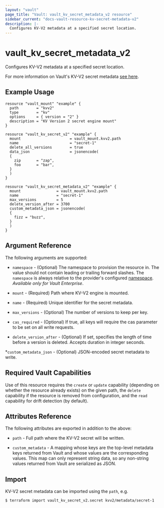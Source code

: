 ```yaml
---
layout: "vault"
page_title: "Vault: vault_kv_secret_metadata_v2 resource"
sidebar_current: "docs-vault-resource-kv-secret-metadata-v2"
description: |-
  Configures KV-V2 metadata at a specified secret location. 
---
```


# vault\_kv\_secret\_metadata\_v2

Configures KV-V2 metadata at a specified secret location.

For more information on Vault's KV-V2 secret metadata
[see here](https://developer.hashicorp.com/vault/api-docs/secret/kv/kv-v2#create-update-metadata).

## Example Usage

```hcl
resource "vault_mount" "example" {
  path        = "kvv2"
  type        = "kv"
  options     = { version = "2" }
  description = "KV Version 2 secret engine mount"
}

resource "vault_kv_secret_v2" "example" {
  mount                      = vault_mount.kvv2.path
  name                       = "secret-1"
  delete_all_versions        = true
  data_json                  = jsonencode(
  {
    zip       = "zap",
    foo       = "bar",
  }
  )
}

resource "vault_kv_secret_metadata_v2" "example" {
  mount                = vault_mount.kvv2.path
  name                 = "secret-1"
  max_versions         = 5
  delete_version_after = 3700
  custom_metadata_json = jsonencode(
  {
    fizz = "buzz",
  }
  )
}
```

## Argument Reference

The following arguments are supported:

* `namespace` - (Optional) The namespace to provision the resource in.
  The value should not contain leading or trailing forward slashes.
  The `namespace` is always relative to the provider's configured [namespace](/docs/providers/vault#namespace).
  *Available only for Vault Enterprise*.

* `mount` - (Required) Path where KV-V2 engine is mounted.

* `name` - (Required) Unique identifier for the secret metadata.

* `max_versions` - (Optional) The number of versions to keep per key.

* `cas_required` - (Optional) If true, all keys will require the cas
  parameter to be set on all write requests.

* `delete_version_after` - (Optional) If set, specifies the length of time before
  a version is deleted. Accepts duration in integer seconds.

*`custom_metadata_json` - (Optional) JSON-encoded secret metadata to write.

## Required Vault Capabilities

Use of this resource requires the `create` or `update` capability
(depending on whether the resource already exists) on the given path,
the `delete` capability if the resource is removed from configuration,
and the `read` capability for drift detection (by default).

## Attributes Reference

The following attributes are exported in addition to the above:

* `path` - Full path where the KV-V2 secret will be written.

* `custom_metadata` - A mapping whose keys are the top-level metadata 
  keys returned from Vault and whose values are the corresponding values.
  This map can only represent string data, so any non-string values
  returned from Vault are serialized as JSON.


## Import

KV-V2 secret metadata can be imported using the `path`, e.g.

```
$ terraform import vault_kv_secret_v2.secret kvv2/metadata/secret-1
```
